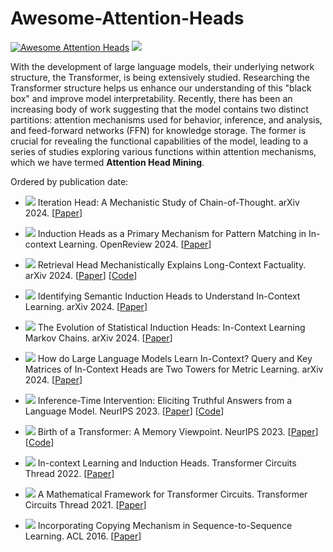 # Awesome-Attention-Heads

[![Awesome Attention Heads](https://img.shields.io/static/v1?label=&message=Awesome+Attention+Heads&color=black&logo=awesomelists)](https://github.com/IAAR-Shanghai/Awesome-Attention-Heads)
![](https://img.shields.io/github/last-commit/IAAR-Shanghai/Awesome-Attention-Heads?color=green)

With the development of large language models, their underlying network structure, the Transformer, is being extensively studied. Researching the Transformer structure helps us enhance our understanding of this "black box" and improve model interpretability. Recently, there has been an increasing body of work suggesting that the model contains two distinct partitions: attention mechanisms used for behavior, inference, and analysis, and feed-forward networks (FFN) for knowledge storage. The former is crucial for revealing the functional capabilities of the model, leading to a series of studies exploring various functions within attention mechanisms, which we have termed **Attention Head Mining**.

Ordered by publication date:

* ![](https://img.shields.io/badge/Iteration%20Head-blue) Iteration Head: A Mechanistic Study of Chain-of-Thought. arXiv 2024. [[Paper](https://arxiv.org/abs/2406.02128)]

* ![](https://img.shields.io/badge/Induction%20Head-blue) Induction Heads as a Primary Mechanism for Pattern Matching in In-context Learning. OpenReview 2024. [[Paper](https://openreview.net/forum?id=np6hrTv7aW)]

* ![](https://img.shields.io/badge/Retrieval%20Head-blue) Retrieval Head Mechanistically Explains Long-Context Factuality. arXiv 2024. [[Paper](https://arxiv.org/abs/2404.15574)] [[Code](https://github.com/nightdessert/Retrieval_Head)]

* ![](https://img.shields.io/badge/Induction%20Head-blue) Identifying Semantic Induction Heads to Understand In-Context Learning. arXiv 2024. [[Paper](https://arxiv.org/abs/2402.13055v1)]

* ![](https://img.shields.io/badge/Induction%20Head-blue) The Evolution of Statistical Induction Heads: In-Context Learning Markov Chains. arXiv 2024. [[Paper](https://arxiv.org/abs/2402.11004)]

* ![](https://img.shields.io/badge/In--Context%20Head-blue) How do Large Language Models Learn In-Context? Query and Key Matrices of In-Context Heads are Two Towers for Metric Learning. arXiv 2024. [[Paper](https://arxiv.org/abs/2402.02872)]

* ![](https://img.shields.io/badge/Truthfulness%20Head-blue) Inference-Time Intervention: Eliciting Truthful Answers from a Language Model. NeurIPS 2023. [[Paper](https://openreview.net/forum?id=aLLuYpn83y)] [[Code](https://github.com/likenneth/honest_llama)]

* ![](https://img.shields.io/badge/Induction%20Head-blue) Birth of a Transformer: A Memory Viewpoint. NeurIPS 2023. [[Paper](https://openreview.net/forum?id=3X2EbBLNsk)] [[Code](https://github.com/albietz/transformer-birth)]

* ![](https://img.shields.io/badge/Induction%20Head-blue) In-context Learning and Induction Heads. Transformer Circuits Thread 2022. [[Paper](https://transformer-circuits.pub/2022/in-context-learning-and-induction-heads/index.html)]

* ![](https://img.shields.io/badge/Induction%20Head-blue) A Mathematical Framework for Transformer Circuits. Transformer Circuits Thread 2021. [[Paper](https://transformer-circuits.pub/2021/framework/index.html)]

* ![](https://img.shields.io/badge/Retrieval%20Head-blue) Incorporating Copying Mechanism in Sequence-to-Sequence Learning. ACL 2016. [[Paper](https://aclanthology.org/P16-1154/)]

